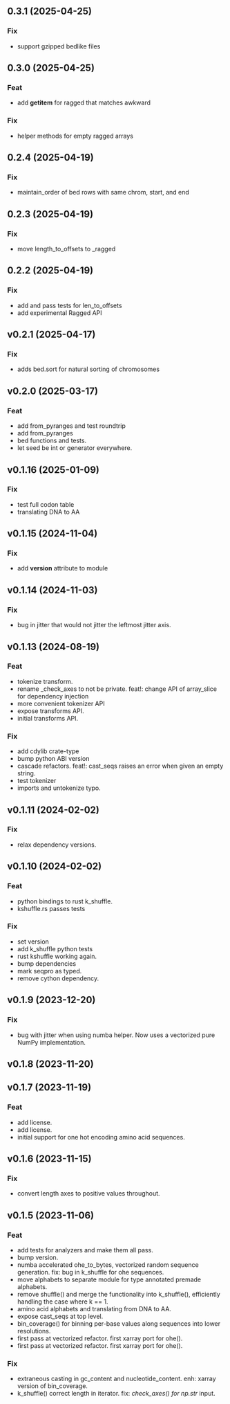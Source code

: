 ## 0.3.1 (2025-04-25)

### Fix

- support gzipped bedlike files

## 0.3.0 (2025-04-25)

### Feat

- add __getitem__ for ragged that matches awkward

### Fix

- helper methods for empty ragged arrays

## 0.2.4 (2025-04-19)

### Fix

- maintain_order of bed rows with same chrom, start, and end

## 0.2.3 (2025-04-19)

### Fix

- move length_to_offsets to _ragged

## 0.2.2 (2025-04-19)

### Fix

- add and pass tests for len_to_offsets
- add experimental Ragged API

## v0.2.1 (2025-04-17)

### Fix

- adds bed.sort for natural sorting of chromosomes

## v0.2.0 (2025-03-17)

### Feat

- add from_pyranges and test roundtrip
- add from_pyranges
- bed functions and tests.
- let seed be int or generator everywhere.

## v0.1.16 (2025-01-09)

### Fix

- test full codon table
- translating DNA to AA

## v0.1.15 (2024-11-04)

### Fix

- add __version__ attribute to module

## v0.1.14 (2024-11-03)

### Fix

- bug in jitter that would not jitter the leftmost jitter axis.

## v0.1.13 (2024-08-19)

### Feat

- tokenize transform.
- rename _check_axes to not be private. feat!: change API of array_slice for dependency injection
- more convenient tokenizer API
- expose transforms API.
- initial transforms API.

### Fix

- add cdylib crate-type
- bump python ABI version
- cascade refactors. feat!: cast_seqs raises an error when given an empty string.
- test tokenizer
- imports and untokenize typo.

## v0.1.11 (2024-02-02)

### Fix

- relax dependency versions.

## v0.1.10 (2024-02-02)

### Feat

- python bindings to rust k_shuffle.
- kshuffle.rs passes tests

### Fix

- set version
- add k_shuffle python tests
- rust kshuffle working again.
- bump dependencies
- mark seqpro as typed.
- remove cython dependency.

## v0.1.9 (2023-12-20)

### Fix

- bug with jitter when using numba helper. Now uses a vectorized pure NumPy implementation.

## v0.1.8 (2023-11-20)

## v0.1.7 (2023-11-19)

### Feat

- add license.
- add license.
- initial support for one hot encoding amino acid sequences.

## v0.1.6 (2023-11-15)

### Fix

- convert length axes to positive values throughout.

## v0.1.5 (2023-11-06)

### Feat

- add tests for analyzers and make them all pass.
- bump version.
- numba accelerated ohe_to_bytes, vectorized random sequence generation. fix: bug in k_shuffle for ohe sequences.
- move alphabets to separate module for type annotated premade alphabets.
- remove shuffle() and merge the functionality into k_shuffle(), efficiently handling the case where k == 1.
- amino acid alphabets and translating from DNA to AA.
- expose cast_seqs at top level.
- bin_coverage() for binning per-base values along sequences into lower resolutions.
- first pass at vectorized refactor. first xarray port for ohe().
- first pass at vectorized refactor. first xarray port for ohe().

### Fix

- extraneous casting in gc_content and nucleotide_content. enh: xarray version of bin_coverage.
- k_shuffle() correct length in iterator. fix: _check_axes() for np.str_ input.
